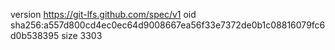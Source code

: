 version https://git-lfs.github.com/spec/v1
oid sha256:a557d800cd4ec0ec64d9008667ea56f33e7372de0b1c08816079fc6d0b538395
size 3303
